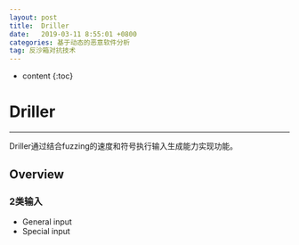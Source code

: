 ```yaml
---
layout: post
title:  Driller
date:   2019-03-11 8:55:01 +0800
categories: 基于动态的恶意软件分析
tag: 反沙箱对抗技术
---
```

* content
{:toc}


# Driller

---

Driller通过结合fuzzing的速度和符号执行输入生成能力实现功能。

## Overview

### 2类输入

* General input
* Special input

